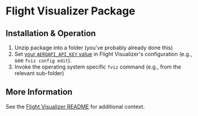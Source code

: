 # Flight Visualizer Package

## Installation & Operation
1. Unzip package into a folder (you've probably already done this)
2. Set [your `AEROAPI_API_KEY` value](https://flightaware.com/commercial/aeroapi/) in Flight Visualizer's configuration
   (e.g., see `fviz config edit`).
3. Invoke the operating system specific `fviz` command (e.g., from the relevant sub-folder)

## More Information
See the [Flight Visualizer README](https://github.com/noodnik2/flightvisualizer#readme) for additional context.

